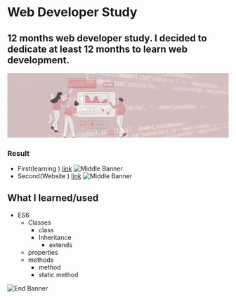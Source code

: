 # Web Developer Study
## 12 months web developer study. I decided to dedicate at least 12 months to learn web development.

![Begin Banner](Documentation/top-1200x350.gif)


### Result
* First(learning ) [link]()
![Middle Banner](.gif)
* Second(Website ) [link]()
![Middle Banner](.png)


## What I learned/used
* ES6
    * Classes
        * class
        * Inheritance
            * extends
    * properties
    * methods
        * method
        * static method

   


      

![End Banner](Documentation/botton-1200x350.gif)